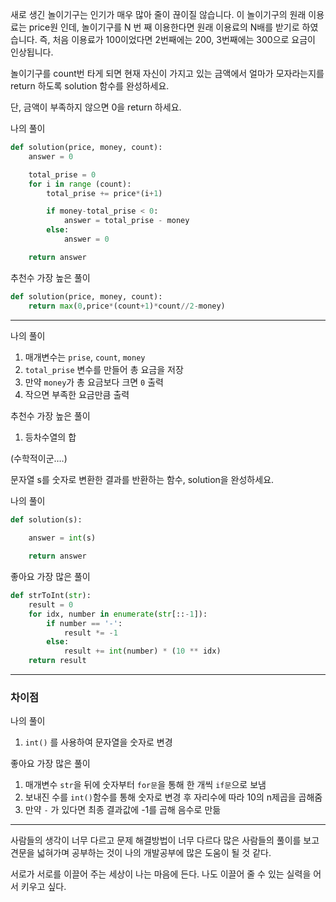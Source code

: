 새로 생긴 놀이기구는 인기가 매우 많아 줄이 끊이질 않습니다. 이 놀이기구의 원래 이용료는 price원 인데, 놀이기구를 N 번 째 이용한다면 원래 이용료의 N배를 받기로 하였습니다. 즉, 처음 이용료가 100이었다면 2번째에는 200, 3번째에는 300으로 요금이 인상됩니다.

놀이기구를 count번 타게 되면 현재 자신이 가지고 있는 금액에서 얼마가 모자라는지를 return 하도록 solution 함수를 완성하세요.

단, 금액이 부족하지 않으면 0을 return 하세요.

나의 풀이

```python
def solution(price, money, count):
    answer = 0

    total_prise = 0
    for i in range (count):
        total_prise += price*(i+1)

        if money-total_prise < 0:
            answer = total_prise - money
        else:
            answer = 0

    return answer
```

추천수 가장 높은 풀이

```python
def solution(price, money, count):
    return max(0,price*(count+1)*count//2-money)
```

---

나의 풀이

1. 매개변수는 `prise`, `count`, `money`
2. `total_prise` 변수를 만들어 총 요금을 저장
3. 만약 `money`가 총 요금보다 크면 `0` 출력
4. 작으면 부족한 요금만큼 출력

추천수 가장 높은 풀이

1. 등차수열의 합

(수학적이군….)


문자열 s를 숫자로 변환한 결과를 반환하는 함수, solution을 완성하세요.

나의 풀이

```python
def solution(s):
    
    answer = int(s)

    return answer
```

좋아요 가장 많은 풀이

```python
def strToInt(str): 
    result = 0
    for idx, number in enumerate(str[::-1]):
        if number == '-':
            result *= -1
        else:
            result += int(number) * (10 ** idx)
    return result
```

---

### 차이점

나의 풀이

1. `int()` 를 사용하여 문자열을 숫자로 변경

좋아요 가장 많은 풀이

1. 매개변수 `str`을 뒤에 숫자부터 `for문`을 통해 한 개씩 `if문`으로 보냄
2. 보내진 수를 `int()`함수를 통해 숫자로 변경 후 자리수에 따라 10의 n제곱을 곱해줌
3. 만약  `-` 가 있다면 최종 결과값에 -1를 곱해 음수로 만듦

- - -

사람들의 생각이 너무 다르고 문제 해결방법이 너무 다르다 많은 사람들의 풀이를 보고 견문을 넓혀가며 공부하는 것이 나의 개발공부에 많은 도움이 될 것 같다.

서로가 서로를 이끌어 주는 세상이 나는 마음에 든다. 나도 이끌어 줄 수 있는 실력을 어서 키우고 싶다.